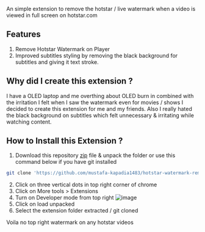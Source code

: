 An simple extension to remove the hotstar / live watermark when a video is viewed in full screen on hotstar.com

## Features

1. Remove Hotstar Watermark on Player
2. Improved subtitles styling by removing the black background for subtitles and giving it text stroke.

## Why did I create this extension ?

I have a OLED laptop and me overthing about OLED burn in combined with the irritation I felt when I saw the watermark even for movies / shows I decided to create this extension for me and my friends. Also I really hated the black background on subtitles which felt unnecessary & irritating while watching content. 

## How to Install this Extension ?

1. Download this repository [zip](https://github.com/mustafa-kapadia1483/hotstar-watermark-remover/archive/refs/heads/main.zip) file & unpack the folder or use this command below if you have git installed

```bash
git clone 'https://github.com/mustafa-kapadia1483/hotstar-watermark-remover'
```

2. Click on three vertical dots in top right corner of chrome
3. Click on More tools > Extensions
4. Turn on Developer mode from top right
![image](https://user-images.githubusercontent.com/60058032/205482712-d929ea7e-2931-4ec2-8228-6b76d255409d.png)
5. Click on load unpacked
6. Select the extension folder extracted / git cloned

Voila no top right watermark on any hotstar videos
